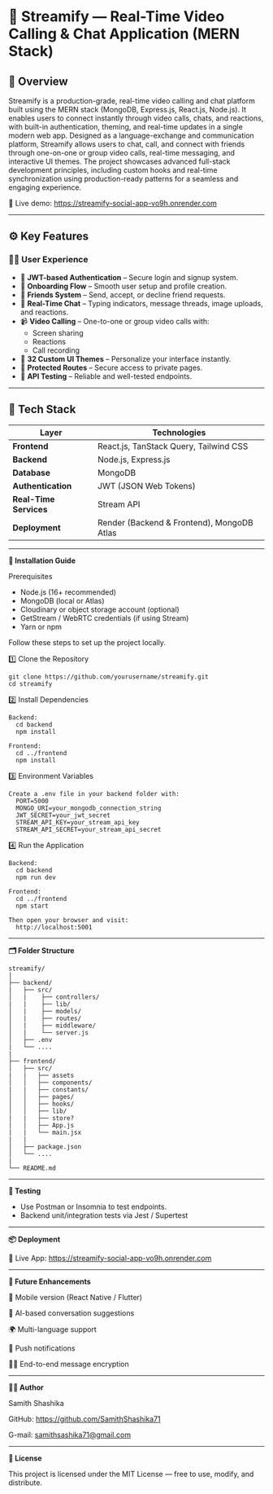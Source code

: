# 🎥 Streamify — Real-Time Video Calling & Chat Application (MERN Stack)

## 🧭 Overview

Streamify is a production-grade, real-time video calling and chat platform built using the MERN stack (MongoDB, Express.js, React.js, Node.js). 
It enables users to connect instantly through video calls, chats, and reactions, with built-in authentication, theming, and real-time updates in a single modern web app.
Designed as a language-exchange and communication platform, Streamify allows users to chat, call, and connect with friends through one-on-one or group video calls, real-time messaging, and interactive UI themes.
The project showcases advanced full-stack development principles, including custom hooks and real-time synchronization using production-ready patterns for a seamless and engaging experience.

🔗 Live demo: https://streamify-social-app-vo9h.onrender.com

---

## ⚙️ Key Features

### 🧑‍💻 User Experience
- 🔐 **JWT-based Authentication** – Secure login and signup system.
- 🧭 **Onboarding Flow** – Smooth user setup and profile creation.
- 👥 **Friends System** – Send, accept, or decline friend requests.
- 💬 **Real-Time Chat** – Typing indicators, message threads, image uploads, and reactions.
- 📹 **Video Calling** – One-to-one or group video calls with:
  - Screen sharing  
  - Reactions  
  - Call recording  
- 🎨 **32 Custom UI Themes** – Personalize your interface instantly.
- 🚨 **Protected Routes** – Secure access to private pages.
- 🧪 **API Testing** – Reliable and well-tested endpoints.

---

## 🧰 Tech Stack

| Layer | Technologies |
|-------|---------------|
| **Frontend** | React.js, TanStack Query, Tailwind CSS |
| **Backend** | Node.js, Express.js |
| **Database** | MongoDB |
| **Authentication** | JWT (JSON Web Tokens) |
| **Real-Time Services** | Stream API |
| **Deployment** | Render (Backend & Frontend), MongoDB Atlas |

---

**🚀 Installation Guide**

Prerequisites
  - Node.js (16+ recommended)
  - MongoDB (local or Atlas)
  - Cloudinary or object storage account (optional)
  - GetStream / WebRTC credentials (if using Stream)
  - Yarn or npm


Follow these steps to set up the project locally.

  1️⃣ Clone the Repository
  
    git clone https://github.com/yourusername/streamify.git
    cd streamify

  2️⃣ Install Dependencies
  
    Backend:
      cd backend
      npm install

    Frontend:
      cd ../frontend
      npm install

  3️⃣ Environment Variables
  
    Create a .env file in your backend folder with:
      PORT=5000
      MONGO_URI=your_mongodb_connection_string
      JWT_SECRET=your_jwt_secret
      STREAM_API_KEY=your_stream_api_key
      STREAM_API_SECRET=your_stream_api_secret
  
  4️⃣ Run the Application
  
    Backend:
      cd backend
      npm run dev
    
    Frontend:
      cd ../frontend
      npm start

    Then open your browser and visit:
      http://localhost:5001

---

**🗂️ Folder Structure**

    streamify/
    │
    ├── backend/
    |   ├── src/
    │   |    ├── controllers/
    |   |    ├── lib/
    │   |    ├── models/
    │   |    ├── routes/
    │   |    ├── middleware/
    │   |    └── server.js
    │   ├── .env
    |   └── ....
    |
    ├── frontend/
    │   ├── src/
    |   |   ├── assets
    │   │   ├── components/
    |   |   ├── constants/
    │   │   ├── pages/
    │   │   ├── hooks/
    │   │   ├── lib/
    |   |   ├── store?
    │   │   ├── App.js
    |   |   └── main.jsx
    |   |
    │   ├── package.json
    │   └── ....
    |
    └── README.md

---

**🧪 Testing**

  * Use Postman or Insomnia to test endpoints.
  * Backend unit/integration tests via Jest / Supertest

---

**📦 Deployment**

  🔗 Live App: https://streamify-social-app-vo9h.onrender.com

---

**🧩 Future Enhancements**

  📱 Mobile version (React Native / Flutter)
  
  🧠 AI-based conversation suggestions
  
  🌍 Multi-language support
  
  🔔 Push notifications
  
  🕵️‍♂️ End-to-end message encryption

---

**👨‍💻 Author**

  Samith Shashika
  
  GitHub: https://github.com/SamithShashika71

  G-mail: samithsashika71@gmail.com

 ---

**🪪 License**
  
  This project is licensed under the MIT License — free to use, modify, and distribute.

